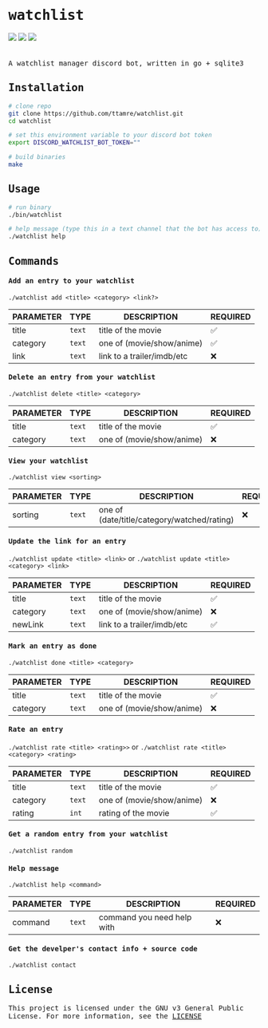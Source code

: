<h1 style="font-family:monospace">watchlist</h1>
<div style="padding-bottom:20px">
    <img src="https://img.shields.io/badge/go-1.22.0-blue" />
    <img src="https://img.shields.io/badge/sqlite-3.32.3-grey" />
    <img src="https://img.shields.io/badge/license-GPL%20v3-green" />
</div>

<!-- DESCRIPTION -->
<p style="font-family:monospace">A watchlist manager discord bot, written in go + sqlite3<br></p>

<!-- INSTALLATION -->
<h2 style="font-family:monospace">Installation</h2>

```bash
# clone repo
git clone https://github.com/ttamre/watchlist.git
cd watchlist

# set this environment variable to your discord bot token
export DISCORD_WATCHLIST_BOT_TOKEN=""

# build binaries
make
```

<!-- USAGE -->
<h2 style="font-family:monospace">Usage</h2>

```bash
# run binary
./bin/watchlist

# help message (type this in a text channel that the bot has access to)
./watchlist help
```


<!-- COMMANDS -->
<h2 style="font-family:monospace">Commands</h2>


<h4 style="font-family:monospace">Add an entry to your watchlist</h4>

`./watchlist add <title> <category> <link?>`

| PARAMETER | TYPE | DESCRIPTION | REQUIRED |
| --------- | ---- | ----------- | -------- |
| title | `text` | title of the movie |✅|
| category | `text` | one of (movie/show/anime) | ✅|
| link | `text` | link to a trailer/imdb/etc |❌|


<h4 style="font-family:monospace">Delete an entry from your watchlist</h4>

`./watchlist delete <title> <category>`

| PARAMETER | TYPE | DESCRIPTION | REQUIRED |
| --------- | ---- | ----------- | -------- |
| title | `text` | title of the movie | ✅|
| category | `text` | one of (movie/show/anime) |❌|


<h4 style="font-family:monospace">View your watchlist</h4>

`./watchlist view <sorting>`

| PARAMETER | TYPE | DESCRIPTION | REQUIRED |
| --------- | ---- | ----------- | -------- |
| sorting | `text` | one of (date/title/category/watched/rating) |❌|


<h4 style="font-family:monospace">Update the link for an entry</h4>

`./watchlist update <title> <link>` or `./watchlist update <title> <category> <link>`

| PARAMETER | TYPE | DESCRIPTION | REQUIRED |
| --------- | ---- | ----------- | -------- |
| title | `text` | title of the movie | ✅|
| category | `text` | one of (movie/show/anime) |❌|
| newLink | `text` | link to a trailer/imdb/etc |✅|


<h4 style="font-family:monospace">Mark an entry as done</h4>

`./watchlist done <title> <category>`

| PARAMETER | TYPE | DESCRIPTION | REQUIRED |
| --------- | ---- | ----------- | -------- |
| title | `text` | title of the movie | ✅|
| category | `text` | one of (movie/show/anime) |❌|


<h4 style="font-family:monospace">Rate an entry</h4>

`./watchlist rate <title> <rating>>` or `./watchlist rate <title> <category> <rating>`

| PARAMETER | TYPE | DESCRIPTION | REQUIRED |
| --------- | ---- | ----------- | -------- |
| title | `text` | title of the movie | ✅|
| category | `text` | one of (movie/show/anime) |❌|
| rating | `int` | rating of the movie |✅|


<h4 style="font-family:monospace">Get a random entry from your watchlist</h4>

`./watchlist random`


<h4 style="font-family:monospace">Help message</h4>

`./watchlist help <command>`


| PARAMETER | TYPE | DESCRIPTION | REQUIRED |
| --------- | ---- | ----------- | -------- |
| command | `text` | command you need help with|❌|


<h4 style="font-family:monospace">Get the develper's contact info + source code</h4>

`./watchlist contact`



<!-- LICENSE -->
<h2 style="font-family:monospace">License</h2>
<p style="font-family:monospace">This project is licensed under the GNU v3 General Public License. For more information, see the <a href="LICENSE">LICENSE</a></p>
